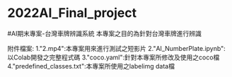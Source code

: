# 2022AI_Final_project
#AI期末專案-台灣車牌辨識系統
本專案之目的為針對台灣車牌進行辨識

附件檔案:
1."2.mp4":本專案用來進行測試之短影片
2."AI_NumberPlate.ipynb":以Colab開發之完整程式碼
3."coco.yaml":針對本專案所修改及使用之coco檔
4."predefined_classes.txt":本專案所使用之labelimg data檔

